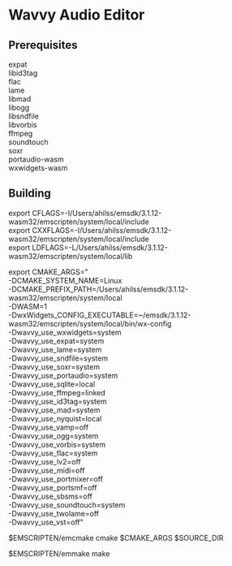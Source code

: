 # Wavvy Audio Editor

## Prerequisites

expat  
libid3tag  
flac  
lame  
libmad  
libogg  
libsndfile  
libvorbis  
ffmpeg  
soundtouch  
soxr  
portaudio-wasm  
wxwidgets-wasm  

## Building

export CFLAGS=-I/Users/ahilss/emsdk/3.1.12-wasm32/emscripten/system/local/include  
export CXXFLAGS=-I/Users/ahilss/emsdk/3.1.12-wasm32/emscripten/system/local/include  
export LDFLAGS=-L/Users/ahilss/emsdk/3.1.12-wasm32/emscripten/system/local/lib  

export CMAKE_ARGS=" \
    -DCMAKE_SYSTEM_NAME=Linux \
    -DCMAKE_PREFIX_PATH=/Users/ahilss/emsdk/3.1.12-wasm32/emscripten/system/local \
    -DWASM=1 \
    -DwxWidgets_CONFIG_EXECUTABLE=~/emsdk/3.1.12-wasm32/emscripten/system/local/bin/wx-config \
    -Dwavvy_use_wxwidgets=system \
    -Dwavvy_use_expat=system \
    -Dwavvy_use_lame=system \
    -Dwavvy_use_sndfile=system \
    -Dwavvy_use_soxr=system \
    -Dwavvy_use_portaudio=system \
    -Dwavvy_use_sqlite=local \
    -Dwavvy_use_ffmpeg=linked \
    -Dwavvy_use_id3tag=system \
    -Dwavvy_use_mad=system \
    -Dwavvy_use_nyquist=local \
    -Dwavvy_use_vamp=off \
    -Dwavvy_use_ogg=system \
    -Dwavvy_use_vorbis=system \
    -Dwavvy_use_flac=system \
    -Dwavvy_use_lv2=off \
    -Dwavvy_use_midi=off \
    -Dwavvy_use_portmixer=off \
    -Dwavvy_use_portsmf=off \
    -Dwavvy_use_sbsms=off \
    -Dwavvy_use_soundtouch=system \
    -Dwavvy_use_twolame=off \
    -Dwavvy_use_vst=off"

$EMSCRIPTEN/emcmake cmake $CMAKE_ARGS $SOURCE_DIR

$EMSCRIPTEN/emmake make
